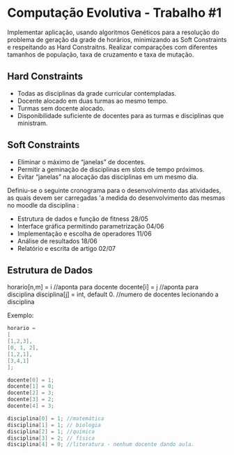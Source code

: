 Computação Evolutiva - Trabalho #1
=========

Implementar aplicação, usando algoritmos Genéticos para
a resolução do problema de geração da grade de
horários, minimizando as Soft Constraints e respeitando
as Hard Constraitns. Realizar comparações com
diferentes tamanhos de população, taxa de cruzamento e
taxa de mutação.

Hard Constraints
--------
* Todas as disciplinas da grade curricular contempladas.
* Docente alocado em duas turmas ao mesmo tempo.
* Turmas sem docente alocado.
* Disponibilidade suficiente de docentes para as turmas e
disciplinas que ministram.

Soft Constraints
--------
* Eliminar o máximo de “janelas” de docentes.
* Permitir a geminação de disciplinas em slots de tempo próximos.
* Evitar “janelas” na alocação das disciplinas em um mesmo dia.

Definiu-se o seguinte cronograma para o desenvolvimento das atividades, as quais devem ser carregadas 'a medida do desenvolvimento das mesmas no moodle da disciplina :

* Estrutura de dados e função de fitness 28/05
* Interface gráfica permitindo parametrização 04/06
* Implementação e escolha de operadores 11/06
* Análise de resultados 18/06
* Relatório e escrita de artigo 02/07

Estrutura de Dados
------
horario[n,m] = i //aponta para docente
docente[i] = j //aponta para disciplina
disciplina[j] = int, default 0. //numero de docentes lecionando a disciplina

Exemplo:
```c
horario = 
[
[1,2,3], 
[0, 1, 2],
[1,2,1],
[3,4,1]
];

docente[0] = 1;
docente[1] = 0;
docente[2] = 3;
docente[3] = 2;
docente[4] = 3;

disciplina[0] = 1; //matemática
disciplina[1] = 1; // biologia
disciplina[2] = 1; //química
disciplina[3] = 2; // física
disciplina[4] = 0; //literatura - nenhum docente dando aula.
```
